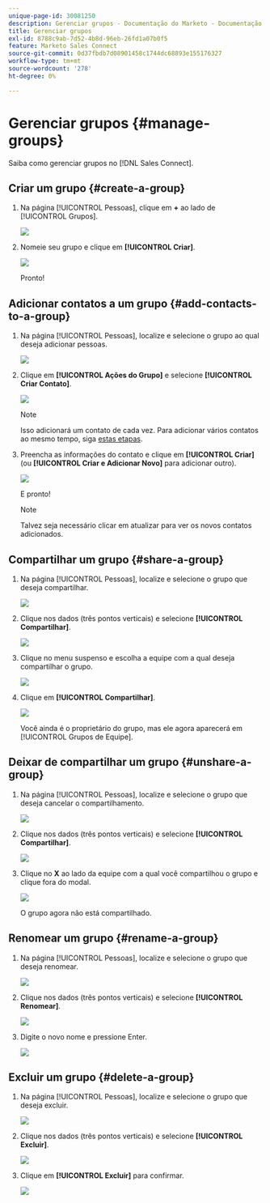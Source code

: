 ```yaml
---
unique-page-id: 30081250
description: Gerenciar grupos - Documentação do Marketo - Documentação do produto
title: Gerenciar grupos
exl-id: 8788c9ab-7d52-4b8d-96eb-26fd1a07b0f5
feature: Marketo Sales Connect
source-git-commit: 0d37fbdb7d08901458c1744dc68893e155176327
workflow-type: tm+mt
source-wordcount: '278'
ht-degree: 0%

---
```


# Gerenciar grupos {#manage-groups}

Saiba como gerenciar grupos no [!DNL Sales Connect].

## Criar um grupo {#create-a-group}

1. Na página [!UICONTROL Pessoas], clique em **+** ao lado de [!UICONTROL Grupos].

   ![](assets/one-4.png)

1. Nomeie seu grupo e clique em **[!UICONTROL Criar]**.

   ![](assets/two-3.png)

   Pronto!

## Adicionar contatos a um grupo {#add-contacts-to-a-group}

1. Na página [!UICONTROL Pessoas], localize e selecione o grupo ao qual deseja adicionar pessoas.

   ![](assets/three-3.png)

1. Clique em **[!UICONTROL Ações do Grupo]** e selecione **[!UICONTROL Criar Contato]**.

   ![](assets/four-3.png)

   >[!NOTE]
   >
   >Isso adicionará um contato de cada vez. Para adicionar vários contatos ao mesmo tempo, siga [estas etapas](/help/marketo/product-docs/marketo-sales-connect/people/managing-contacts/import-contacts-via-csv.md).

1. Preencha as informações do contato e clique em **[!UICONTROL Criar]** (ou **[!UICONTROL Criar e Adicionar Novo]** para adicionar outro).

   ![](assets/five-3.png)

   E pronto!

   >[!NOTE]
   >
   >Talvez seja necessário clicar em atualizar para ver os novos contatos adicionados.

## Compartilhar um grupo {#share-a-group}

1. Na página [!UICONTROL Pessoas], localize e selecione o grupo que deseja compartilhar.

   ![](assets/six.png)

1. Clique nos dados (três pontos verticais) e selecione **[!UICONTROL Compartilhar]**.

   ![](assets/seven.png)

1. Clique no menu suspenso e escolha a equipe com a qual deseja compartilhar o grupo.

   ![](assets/eight.png)

1. Clique em **[!UICONTROL Compartilhar]**.

   ![](assets/nine.png)

   Você ainda é o proprietário do grupo, mas ele agora aparecerá em [!UICONTROL Grupos de Equipe].

## Deixar de compartilhar um grupo {#unshare-a-group}

1. Na página [!UICONTROL Pessoas], localize e selecione o grupo que deseja cancelar o compartilhamento.

   ![](assets/ten.png)

1. Clique nos dados (três pontos verticais) e selecione **[!UICONTROL Compartilhar]**.

   ![](assets/eleven.png)

1. Clique no **X** ao lado da equipe com a qual você compartilhou o grupo e clique fora do modal.

   ![](assets/twelve.png)

   O grupo agora não está compartilhado.

## Renomear um grupo {#rename-a-group}

1. Na página [!UICONTROL Pessoas], localize e selecione o grupo que deseja renomear.

   ![](assets/six.png)

1. Clique nos dados (três pontos verticais) e selecione **[!UICONTROL Renomear]**.

   ![](assets/thirteen.png)

1. Digite o novo nome e pressione Enter.

   ![](assets/fourteen.png)

## Excluir um grupo {#delete-a-group}

1. Na página [!UICONTROL Pessoas], localize e selecione o grupo que deseja excluir.

   ![](assets/fifteen.png)

1. Clique nos dados (três pontos verticais) e selecione **[!UICONTROL Excluir]**.

   ![](assets/sixteen.png)

1. Clique em **[!UICONTROL Excluir]** para confirmar.

   ![](assets/seventeen.png)
